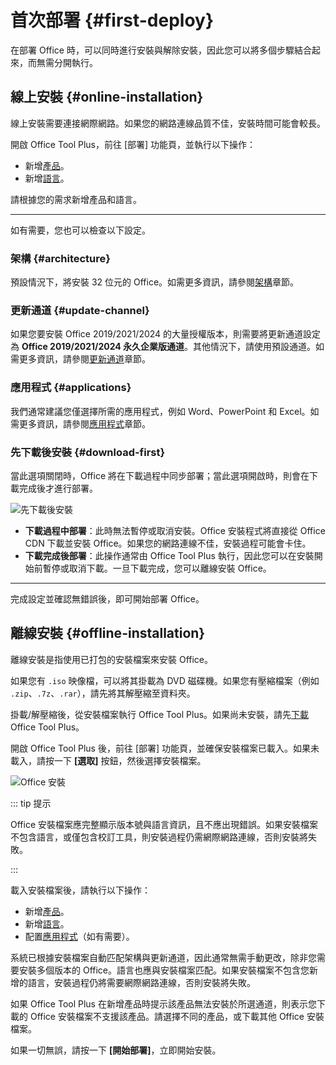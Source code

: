 # 首次部署 {#first-deploy}

在部署 Office 時，可以同時進行安裝與解除安裝，因此您可以將多個步驟結合起來，而無需分開執行。

## 線上安裝 {#online-installation}

線上安裝需要連接網際網路。如果您的網路連線品質不佳，安裝時間可能會較長。

開啟 Office Tool Plus，前往 [部署] 功能頁，並執行以下操作：

- 新增[產品](/zh-tw/usage/deploy/settings/basic.md#products)。
- 新增[語言](/zh-tw/usage/deploy/settings/basic.md#languages)。

請根據您的需求新增產品和語言。

---

如有需要，您也可以檢查以下設定。

### 架構 {#architecture}

預設情況下，將安裝 32 位元的 Office。如需更多資訊，請參閱[架構](/zh-tw/usage/deploy/settings/basic.md#architecture)章節。

### 更新通道 {#update-channel}

如果您要安裝 Office 2019/2021/2024 的大量授權版本，則需要將更新通道設定為 **Office 2019/2021/2024 永久企業版通道**。其他情況下，請使用預設通道。如需更多資訊，請參閱[更新通道](/zh-tw/usage/deploy/settings/basic.md#update-channel)章節。

### 應用程式 {#applications}

我們通常建議您僅選擇所需的應用程式，例如 Word、PowerPoint 和 Excel。如需更多資訊，請參閱[應用程式](/zh-tw/usage/deploy/settings/basic.md#applications)章節。

### 先下載後安裝 {#download-first}

當此選項關閉時，Office 將在下載過程中同步部署；當此選項開啟時，則會在下載完成後才進行部署。

![先下載後安裝](/images/zh-tw/deploy/download-first.webp)

- **下載過程中部署**：此時無法暫停或取消安裝。Office 安裝程式將直接從 Office CDN 下載並安裝 Office。如果您的網路連線不佳，安裝過程可能會卡住。
- **下載完成後部署**：此操作通常由 Office Tool Plus 執行，因此您可以在安裝開始前暫停或取消下載。一旦下載完成，您可以離線安裝 Office。

---

完成設定並確認無錯誤後，即可開始部署 Office。

## 離線安裝 {#offline-installation}

離線安裝是指使用已打包的安裝檔案來安裝 Office。

如果您有 `.iso` 映像檔，可以將其掛載為 DVD 磁碟機。如果您有壓縮檔案（例如 `.zip`、`.7z`、`.rar`），請先將其解壓縮至資料夾。

掛載/解壓縮後，從安裝檔案執行 Office Tool Plus。如果尚未安裝，請先[下載](/zh-tw/introduction/download) Office Tool Plus。

開啟 Office Tool Plus 後，前往 [部署] 功能頁，並確保安裝檔案已載入。如果未載入，請按一下 **[選取]** 按鈕，然後選擇安裝檔案。

![Office 安裝](/images/zh-tw/deploy/office-installation.webp)

::: tip 提示

Office 安裝檔案應完整顯示版本號與語言資訊，且不應出現錯誤。如果安裝檔案不包含語言，或僅包含校訂工具，則安裝過程仍需網際網路連線，否則安裝將失敗。

:::

載入安裝檔案後，請執行以下操作：

- 新增[產品](/zh-tw/usage/deploy/settings/basic.md#products)。
- 新增[語言](/zh-tw/usage/deploy/settings/basic.md#languages)。
- 配置[應用程式](/zh-tw/usage/deploy/settings/basic.md#applications)（如有需要）。

系統已根據安裝檔案自動匹配架構與更新通道，因此通常無需手動更改，除非您需要安裝多個版本的 Office。語言也應與安裝檔案匹配。如果安裝檔案不包含您新增的語言，安裝過程仍將需要網際網路連線，否則安裝將失敗。

如果 Office Tool Plus 在新增產品時提示該產品無法安裝於所選通道，則表示您下載的 Office 安裝檔案不支援該產品。請選擇不同的產品，或下載其他 Office 安裝檔案。

如果一切無誤，請按一下 **[開始部署]**，立即開始安裝。
